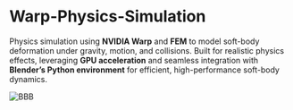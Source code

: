 # Warp-Physics-Simulation
Physics simulation using **NVIDIA Warp** and **FEM** to model soft-body deformation under gravity, motion, and collisions. Built for realistic physics effects, leveraging **GPU acceleration** and seamless integration with **Blender’s Python environment** for efficient, high-performance soft-body dynamics.

![BBB](https://github.com/user-attachments/assets/c33fcd9c-d976-48bf-9c43-949cb927e44e)

